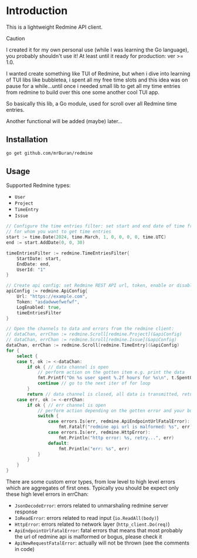 # Introduction

This is a lightweight Redmine API client.

> [!CAUTION]
> I created it for my own personal use (while I was learning the Go language),
> you probably shouldn't use it! At least until it ready for production: ver >= 1.0.

I wanted create something like TUI of Redmine, but when i dive into learning of TUI libs like bubbletea, i spent all my free time slots and this idea was on pause for a while...until once i needed
small lib to get all my time entries from redmine to build over this one some another cool TUI app.

So basically this lib, a Go module, used for scroll over all Redmine time entries.

Another functional will be added (maybe) later...

## Installation

```sh
go get github.com/mrBuran/redmine
```

## Usage

Supported Redmine types:
- `User`
- `Project`
- `TimeEntry`
- `Issue`

```go
// Configure the time entries filter: set start and end date of time frame and user id
// for whom you want to get time entries
start := time.Date(2024, time.March, 1, 0, 0, 0, 0, time.UTC)
end := start.AddDate(0, 0, 30)

timeEntriesFilter := redmine.TimeEntriesFilter{
    StartDate: start,
    EndDate: end,
    UserId: "1"
}

// Create api config: set Redmine REST API url, token, enable or disable logging
apiConfig := redmine.ApiConfig{
    Url: "https://example.com",
    Token: "asdadwwefwefwf",
    LogEnabled: true,
    timeEntriesFilter
}

// Open the channels to data and errors from the redmine client:
// dataChan, errChan := redmine.Scroll[redmine.Project](&apiConfig)
// dataChan, errChan := redmine.Scroll[redmine.Issue](&apiConfig)
dataChan, errChan := redmine.Scroll[redmine.TimeEntry](&apiConfig)
for {
    select {
    case t, ok := <-dataChan:
        if ok { // data channel is open
            // perform action on the gotten item e.g. print the data
            fmt.Printf("On %s user spent %.2f hours for %s\n", t.SpentOn, t.Hours, t.Comment)
            continue // go to the next iter of for loop
        }
        return // data channel is closed, all data is transmitted, return to the main loop
    case err, ok := <-errChan:
        if ok { // err channel is open
            // perform action depending on the gotten error and your business logic
            switch {
                case errors.Is(err, redmine.ApiEndpointUrlFatalError):
                    fmt.Fatalf("redmine api url is malformed: %s", err)
                case errors.Is(err, redmine.HttpError):
                    fmt.Println("http error: %s, retry...", err)
                default:
                    fmt.Println("err: %s", err)
            }
        }
    }
}
```

There are some custom error types, from low level to high level errors which are aggregates of first ones. Typically you should be expect only these high level errors in errChan:
- `JsonDecodeError`: errors related to unmarshaling redmine server response
- `IoReadError`: errors related to read input (`io.ReadAll(body)`)
- `HttpError`: errors related to network layer (`http_client.Do(req)`)
- `ApiEndpointUrlFatalError`: fatal errors that means that most probably
  the url of redmine api is malformed or bogus, please check it
- `ApiNewRequestFatalError`: actually will not be thrown (see the comments in code)
